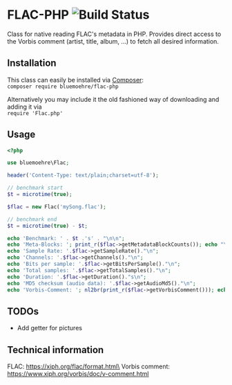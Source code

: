 FLAC-PHP ![Build Status](https://travis-ci.org/bluemoehre/flac-php.svg?branch=master)
========

Class for native reading FLAC's metadata in PHP.
Provides direct access to the Vorbis comment (artist, title, album, …) to fetch all desired information.

Installation
------------

This class can easily be installed via [Composer](https://getcomposer.org):\
`composer require bluemoehre/flac-php`

Alternatively you may include it the old fashioned way of downloading and adding it via\
`require 'Flac.php'`

Usage
-----
```php
<?php

use bluemoehre\Flac;

header('Content-Type: text/plain;charset=utf-8');

// benchmark start
$t = microtime(true);

$flac = new Flac('mySong.flac');

// benchmark end
$t = microtime(true) - $t;

echo 'Benchmark: ' . $t .'s' . "\n\n";
echo 'Meta-Blocks: '; print_r($flac->getMetadataBlockCounts()); echo "\n";
echo 'Sample Rate: '.$flac->getSampleRate()."\n";
echo 'Channels: '.$flac->getChannels()."\n";
echo 'Bits per sample: '.$flac->getBitsPerSample()."\n";
echo 'Total samples: '.$flac->getTotalSamples()."\n";
echo 'Duration: '.$flac->getDuration()."s\n";
echo 'MD5 checksum (audio data): '.$flac->getAudioMd5()."\n";
echo 'Vorbis-Comment: '; nl2br(print_r($flac->getVorbisComment())); echo "\n";
```

TODOs
-----
- Add getter for pictures


Technical information
---------------------
FLAC: https://xiph.org/flac/format.html\
Vorbis comment: https://www.xiph.org/vorbis/doc/v-comment.html
